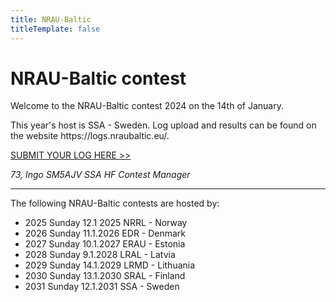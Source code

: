 ```yaml
---
title: NRAU-Baltic
titleTemplate: false
---
```


# NRAU-Baltic contest

Welcome to the NRAU-Baltic contest 2024 on the 14th of January.

This year's host is SSA - Sweden. Log upload and results can be found on the website https://<span>logs.nraubaltic.eu/</span>.

<a class="text-4xl font-bold" href="https://logs.nraubaltic.eu/submit/65947b7f2f903b1b56c43a15">SUBMIT YOUR LOG HERE >></a>

_73, Ingo SM5AJV SSA HF Contest Manager_

---

The following NRAU-Baltic contests are hosted by:

- 2025 Sunday 12.1 2025 NRRL - Norway
- 2026 Sunday 11.1.2026 EDR - Denmark
- 2027 Sunday 10.1.2027 ERAU - Estonia
- 2028 Sunday 9.1.2028 LRAL - Latvia
- 2029 Sunday 14.1.2029 LRMD - Lithuania
- 2030 Sunday 13.1.2030 SRAL - Finland
- 2031 Sunday 12.1.2031 SSA - Sweden
